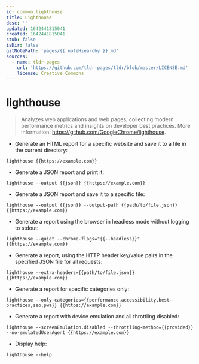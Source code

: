 ```yaml
---
id: common.lighthouse
title: Lighthouse
desc: ''
updated: 1642441815041
created: 1642441815041
stub: false
isDir: false
gitNotePath: 'pages/{{ noteHiearchy }}.md'
sources:
  - name: tldr-pages
    url: 'https://github.com/tldr-pages/tldr/blob/master/LICENSE.md'
    license: Creative Commons
---
```

# lighthouse

> Analyzes web applications and web pages, collecting modern performance metrics and insights on developer best practices.
> More information: <https://github.com/GoogleChrome/lighthouse>.

- Generate an HTML report for a specific website and save it to a file in the current directory:

`lighthouse {{https://example.com}}`

- Generate a JSON report and print it:

`lighthouse --output {{json}} {{https://example.com}}`

- Generate a JSON report and save it to a specific file:

`lighthouse --output {{json}} --output-path {{path/to/file.json}} {{https://example.com}}`

- Generate a report using the browser in headless mode without logging to stdout:

`lighthouse --quiet --chrome-flags="{{--headless}}" {{https://example.com}}`

- Generate a report, using the HTTP header key/value pairs in the specified JSON file for all requests:

`lighthouse --extra-headers={{path/to/file.json}} {{https://example.com}}`

- Generate a report for specific categories only:

`lighthouse --only-categories={{performance,accessibility,best-practices,seo,pwa}} {{https://example.com}}`

- Generate a report with device emulation and all throttling disabled:

`lighthouse --screenEmulation.disabled --throttling-method={{provided}} --no-emulatedUserAgent {{https://example.com}}`

- Display help:

`lighthouse --help`

